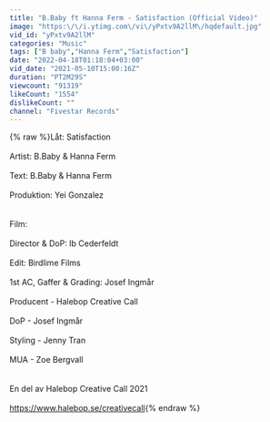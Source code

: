 ```yaml
---
title: "B.Baby ft Hanna Ferm - Satisfaction (Official Video)"
image: "https:\/\/i.ytimg.com\/vi\/yPxtv9A2llM\/hqdefault.jpg"
vid_id: "yPxtv9A2llM"
categories: "Music"
tags: ["B baby","Hanna Ferm","Satisfaction"]
date: "2022-04-18T01:18:04+03:00"
vid_date: "2021-05-10T15:00:16Z"
duration: "PT2M29S"
viewcount: "91319"
likeCount: "1554"
dislikeCount: ""
channel: "Fivestar Records"
---
```

{% raw %}Låt: Satisfaction<br /><br />Artist: B.Baby &amp; Hanna Ferm<br /><br />Text: B.Baby &amp; Hanna Ferm<br /><br />Produktion: Yei Gonzalez<br /><br /><br />Film: <br /><br />Director &amp; DoP: Ib Cederfeldt<br /><br />Edit: Birdlime Films<br /><br />1st AC, Gaffer &amp; Grading: Josef Ingmår<br /><br />Producent - Halebop Creative Call<br /><br />DoP - Josef Ingmår<br /><br />Styling - Jenny Tran<br /><br />MUA - Zoe Bergvall<br /><br /><br />En del av Halebop Creative Call 2021<br /><br /><a rel="nofollow" target="blank" href="https://www.halebop.se/creativecall">https://www.halebop.se/creativecall</a>{% endraw %}
